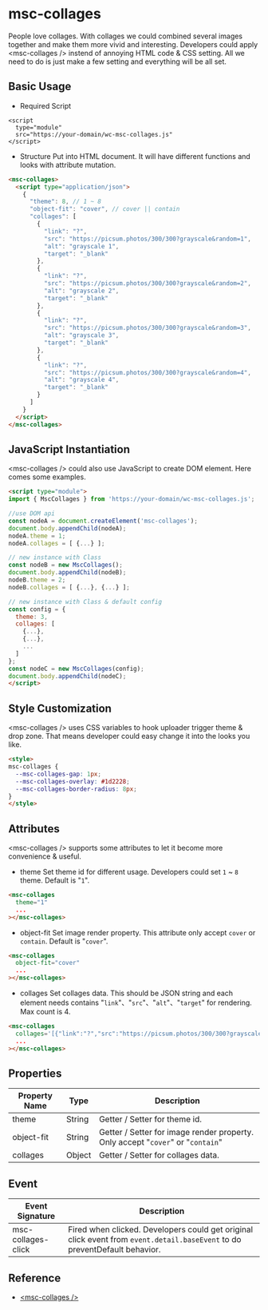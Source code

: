 # msc-collages
People love collages. With collages we could combined several images together and make them more vivid and interesting. Developers could apply &lt;msc-collages /> instend of annoying HTML code &amp; CSS setting. All we need to do is just make a few setting and everything will be all set. 

## Basic Usage

- Required Script
```
<script 
  type="module"
  src="https://your-domain/wc-msc-collages.js"
</script>
```

- Structure
Put <msc-collages /> into HTML document. It will have different functions and looks with attribute mutation.
```html
<msc-collages>
  <script type="application/json">
    {
      "theme": 8, // 1 ~ 8
      "object-fit": "cover", // cover || contain
      "collages": [
        {
          "link": "?",
          "src": "https://picsum.photos/300/300?grayscale&random=1",
          "alt": "grayscale 1",
          "target": "_blank"
        },
        {
          "link": "?",
          "src": "https://picsum.photos/300/300?grayscale&random=2",
          "alt": "grayscale 2",
          "target": "_blank"
        },
        {
          "link": "?",
          "src": "https://picsum.photos/300/300?grayscale&random=3",
          "alt": "grayscale 3",
          "target": "_blank"
        },
        {
          "link": "?",
          "src": "https://picsum.photos/300/300?grayscale&random=4",
          "alt": "grayscale 4",
          "target": "_blank"
        }
      ]
    }
  </script>
</msc-collages>
```

## JavaScript Instantiation
&lt;msc-collages /&gt; could also use JavaScript to create DOM element. Here comes some examples.
```html
<script type="module">
import { MscCollages } from 'https://your-domain/wc-msc-collages.js';

//use DOM api
const nodeA = document.createElement('msc-collages');
document.body.appendChild(nodeA);
nodeA.theme = 1;
nodeA.collages = [ {...} ];

// new instance with Class
const nodeB = new MscCollages();
document.body.appendChild(nodeB);
nodeB.theme = 2;
nodeB.collages = [ {...}, {...} ];

// new instance with Class & default config
const config = {
  theme: 3,
  collages: [
    {...},
    {...},
    ...
  ]
};
const nodeC = new MscCollages(config);
document.body.appendChild(nodeC);
</script>
```

## Style Customization
&lt;msc-collages /&gt; uses CSS variables to hook uploader trigger theme & drop zone. That means developer could easy change it into the looks you like.
```html
<style>
msc-collages {
  --msc-collages-gap: 1px;
  --msc-collages-overlay: #1d2228;
  --msc-collages-border-radius: 8px;
}
</style>
```

## Attributes
&lt;msc-collages /&gt; supports some attributes to let it become more convenience & useful.

- theme
Set theme id for different usage. Developers could set `1` ~ `8` theme. Default is "`1`".
```html
<msc-collages
  theme="1"
  ...
></msc-collages>
```

- object-fit
Set image render property. This attribute only accept `cover` or `contain`. Default is "`cover`".
```html
<msc-collages
  object-fit="cover"
  ...
></msc-collages>
```

- collages
Set collages data. This should be JSON string and each element needs contains "`link`"、"`src`"、"`alt`"、"`target`" for rendering. Max count is 4.
```html
<msc-collages
  collages='[{"link":"?","src":"https://picsum.photos/300/300?grayscale&random=1","alt":"grayscale 1","target":"_blank"}]'
  ...
></msc-collages>
```

## Properties

| Property Name | Type | Description |
| ----------- | ----------- | ----------- |
| theme | String | Getter / Setter for theme id. |
| object-fit | String | Getter / Setter for image render property. Only accept "`cover`" or "`contain`" |
| collages | Object | Getter / Setter for collages data. |

## Event

| Event Signature | Description |
| ----------- | ----------- |
| msc-collages-click | Fired when <msc-collages /> clicked. Developers could get original click event from `event.detail.baseEvent` to do preventDefault behavior. |

## Reference
- [&lt;msc-collages /&gt;](https://blog.lalacube.com/mei/webComponent_msc-collages.html)
